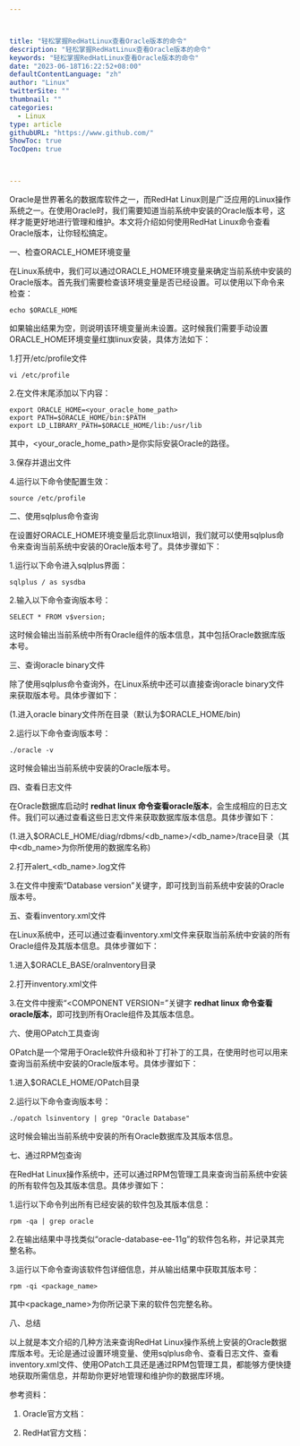 ```yaml
---



title: "轻松掌握RedHatLinux查看Oracle版本的命令"
description: "轻松掌握RedHatLinux查看Oracle版本的命令"
keywords: "轻松掌握RedHatLinux查看Oracle版本的命令"
date: "2023-06-18T16:22:52+08:00"
defaultContentLanguage: "zh"
author: "Linux"
twitterSite: ""
thumbnail: ""
categories:
  - Linux
type: article
githubURL: "https://www.github.com/"
ShowToc: true
TocOpen: true



---
```


Oracle是世界著名的数据库软件之一，而RedHat Linux则是广泛应用的Linux操作系统之一。在使用Oracle时，我们需要知道当前系统中安装的Oracle版本号，这样才能更好地进行管理和维护。本文将介绍如何使用RedHat Linux命令查看Oracle版本，让你轻松搞定。

一、检查ORACLE_HOME环境变量

在Linux系统中，我们可以通过ORACLE_HOME环境变量来确定当前系统中安装的Oracle版本。首先我们需要检查该环境变量是否已经设置。可以使用以下命令来检查：

```
echo $ORACLE_HOME
```

如果输出结果为空，则说明该环境变量尚未设置。这时候我们需要手动设置ORACLE_HOME环境变量红旗linux安装，具体方法如下：

1.打开/etc/profile文件

```
vi /etc/profile
```

2.在文件末尾添加以下内容：

```
export ORACLE_HOME=<your_oracle_home_path>
export PATH=$ORACLE_HOME/bin:$PATH
export LD_LIBRARY_PATH=$ORACLE_HOME/lib:/usr/lib
```

其中，<your_oracle_home_path>是你实际安装Oracle的路径。

3.保存并退出文件

4.运行以下命令使配置生效：

```
source /etc/profile
```

二、使用sqlplus命令查询

在设置好ORACLE_HOME环境变量后北京linux培训，我们就可以使用sqlplus命令来查询当前系统中安装的Oracle版本号了。具体步骤如下：

1.运行以下命令进入sqlplus界面：

```
sqlplus / as sysdba
```

2.输入以下命令查询版本号：

```
SELECT * FROM v$version;
```

这时候会输出当前系统中所有Oracle组件的版本信息，其中包括Oracle数据库版本号。

三、查询oracle binary文件

除了使用sqlplus命令查询外，在Linux系统中还可以直接查询oracle binary文件来获取版本号。具体步骤如下：

(1.进入oracle binary文件所在目录（默认为$ORACLE_HOME/bin) 

2.运行以下命令查询版本号：

```
./oracle -v
```

这时候会输出当前系统中安装的Oracle版本号。

四、查看日志文件

在Oracle数据库启动时 **redhat linux 命令查看oracle版本**，会生成相应的日志文件。我们可以通过查看这些日志文件来获取数据库版本信息。具体步骤如下：

(1.进入$ORACLE_HOME/diag/rdbms/<db_name>/<db_name>/trace目录（其中<db_name>为你所使用的数据库名称) 

2.打开alert_<db_name>.log文件

3.在文件中搜索“Database version”关键字，即可找到当前系统中安装的Oracle版本号。

五、查看inventory.xml文件

在Linux系统中，还可以通过查看inventory.xml文件来获取当前系统中安装的所有Oracle组件及其版本信息。具体步骤如下：

1.进入$ORACLE_BASE/oraInventory目录

2.打开inventory.xml文件

3.在文件中搜索“<COMPONENT VERSION=”关键字 **redhat linux 命令查看oracle版本**，即可找到所有Oracle组件及其版本信息。

六、使用OPatch工具查询

OPatch是一个常用于Oracle软件升级和补丁打补丁的工具，在使用时也可以用来查询当前系统中安装的Oracle版本号。具体步骤如下：

1.进入$ORACLE_HOME/OPatch目录

2.运行以下命令查询版本号：

```
./opatch lsinventory | grep "Oracle Database"
```

这时候会输出当前系统中安装的所有Oracle数据库及其版本信息。

七、通过RPM包查询

在RedHat Linux操作系统中，还可以通过RPM包管理工具来查询当前系统中安装的所有软件包及其版本信息。具体步骤如下：

1.运行以下命令列出所有已经安装的软件包及其版本信息：

```
rpm -qa | grep oracle
```

2.在输出结果中寻找类似“oracle-database-ee-11g”的软件包名称，并记录其完整名称。

3.运行以下命令查询该软件包详细信息，并从输出结果中获取其版本号：

```
rpm -qi <package_name>
```

其中<package_name>为你所记录下来的软件包完整名称。

八、总结

以上就是本文介绍的几种方法来查询RedHat Linux操作系统上安装的Oracle数据库版本号。无论是通过设置环境变量、使用sqlplus命令、查看日志文件、查看inventory.xml文件、使用OPatch工具还是通过RPM包管理工具，都能够方便快捷地获取所需信息，并帮助你更好地管理和维护你的数据库环境。

参考资料：

1. Oracle官方文档：

2. RedHat官方文档：